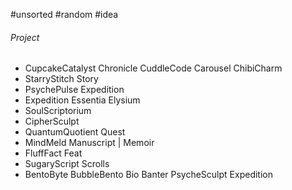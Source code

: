 #unsorted #random #idea
###### Project
- CupcakeCatalyst Chronicle CuddleCode Carousel ChibiCharm
- StarryStitch Story
- PsychePulse Expedition
- Expedition Essentia Elysium
- SoulScriptorium
- CipherSculpt
- QuantumQuotient Quest
- MindMeld Manuscript | Memoir
- FluffFact Feat
- SugaryScript Scrolls
- BentoByte BubbleBento Bio Banter 
PsycheSculpt Expedition
